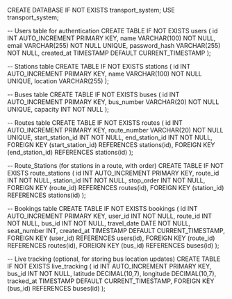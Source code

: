 CREATE DATABASE IF NOT EXISTS transport_system;
USE transport_system;

-- Users table for authentication
CREATE TABLE IF NOT EXISTS users (
    id INT AUTO_INCREMENT PRIMARY KEY,
    name VARCHAR(100) NOT NULL,
    email VARCHAR(255) NOT NULL UNIQUE,
    password_hash VARCHAR(255) NOT NULL,
    created_at TIMESTAMP DEFAULT CURRENT_TIMESTAMP
);

-- Stations table
CREATE TABLE IF NOT EXISTS stations (
    id INT AUTO_INCREMENT PRIMARY KEY,
    name VARCHAR(100) NOT NULL UNIQUE,
    location VARCHAR(255)
);

-- Buses table
CREATE TABLE IF NOT EXISTS buses (
    id INT AUTO_INCREMENT PRIMARY KEY,
    bus_number VARCHAR(20) NOT NULL UNIQUE,
    capacity INT NOT NULL
);

-- Routes table
CREATE TABLE IF NOT EXISTS routes (
    id INT AUTO_INCREMENT PRIMARY KEY,
    route_number VARCHAR(20) NOT NULL UNIQUE,
    start_station_id INT NOT NULL,
    end_station_id INT NOT NULL,
    FOREIGN KEY (start_station_id) REFERENCES stations(id),
    FOREIGN KEY (end_station_id) REFERENCES stations(id)
);

-- Route_Stations (for stations in a route, with order)
CREATE TABLE IF NOT EXISTS route_stations (
    id INT AUTO_INCREMENT PRIMARY KEY,
    route_id INT NOT NULL,
    station_id INT NOT NULL,
    stop_order INT NOT NULL,
    FOREIGN KEY (route_id) REFERENCES routes(id),
    FOREIGN KEY (station_id) REFERENCES stations(id)
);

-- Bookings table
CREATE TABLE IF NOT EXISTS bookings (
    id INT AUTO_INCREMENT PRIMARY KEY,
    user_id INT NOT NULL,
    route_id INT NOT NULL,
    bus_id INT NOT NULL,
    travel_date DATE NOT NULL,
    seat_number INT,
    created_at TIMESTAMP DEFAULT CURRENT_TIMESTAMP,
    FOREIGN KEY (user_id) REFERENCES users(id),
    FOREIGN KEY (route_id) REFERENCES routes(id),
    FOREIGN KEY (bus_id) REFERENCES buses(id)
);

-- Live tracking (optional, for storing bus location updates)
CREATE TABLE IF NOT EXISTS live_tracking (
    id INT AUTO_INCREMENT PRIMARY KEY,
    bus_id INT NOT NULL,
    latitude DECIMAL(10,7),
    longitude DECIMAL(10,7),
    tracked_at TIMESTAMP DEFAULT CURRENT_TIMESTAMP,
    FOREIGN KEY (bus_id) REFERENCES buses(id)
);